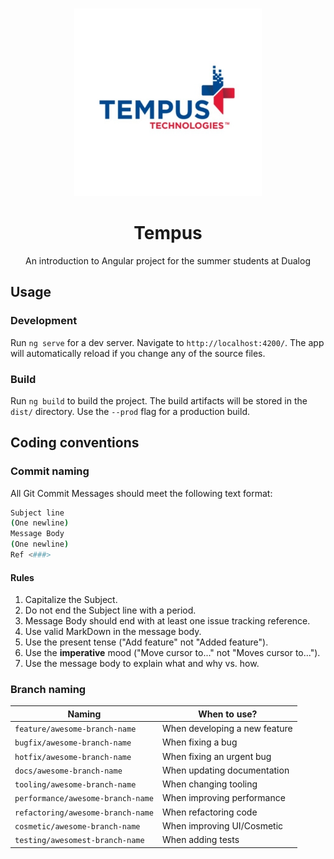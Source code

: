 <!-- PROJECT LOGO -->
<br />
<p align="center">
  <a href="https://github.com/othneildrew/Best-README-Template">
    <img src="./src/assets/img/tempus.png" alt="Logo" width="300">
  </a>

  <h1 align="center">Tempus</h1>

  <p align="center">
     An introduction to Angular project for the summer students at Dualog
    <br />
  </p>
</p>

## Usage
### Development
Run `ng serve` for a dev server. Navigate to `http://localhost:4200/`. The app will automatically reload if you change any of the source files.
### Build
Run `ng build` to build the project. The build artifacts will be stored in the `dist/` directory. Use the `--prod` flag for a production build.

## Coding conventions


### Commit naming
All Git Commit Messages should meet the following text format:

```bash
Subject line
(One newline)
Message Body
(One newline)
Ref <###>
```

#### **Rules**

1. Capitalize the Subject.
2. Do not end the Subject line with a period.
3. Message Body should end with at least one issue tracking reference.
4. Use valid MarkDown in the message body.
5. Use the present tense ("Add feature" not "Added feature").
6. Use the **imperative** mood ("Move cursor to..." not "Moves cursor to...").
7. Use the message body to explain what and why vs. how.


### **Branch naming**

| Naming                            | When to use?                  |
| --------------------------------- | ----------------------------- |
| `feature/awesome-branch-name`     | When developing a new feature |
| `bugfix/awesome-branch-name`      | When fixing a bug             |
| `hotfix/awesome-branch-name`      | When fixing an urgent bug     |
| `docs/awesome-branch-name`        | When updating documentation   |
| `tooling/awesome-branch-name`     | When changing tooling         |
| `performance/awesome-branch-name` | When improving performance    |
| `refactoring/awesome-branch-name` | When refactoring code         |
| `cosmetic/awesome-branch-name`    | When improving UI/Cosmetic    |
| `testing/awesomest-branch-name`   | When adding tests             |
